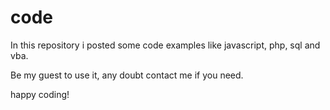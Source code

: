 # code

In this repository i posted some code examples like javascript, php, sql and vba. 

Be my guest to use it, any doubt contact me if you need.

happy coding!
